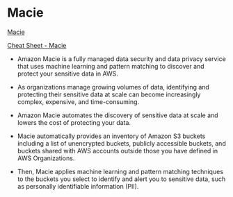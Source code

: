 # Macie

[Macie](https://aws.amazon.com/macie/)

[Cheat Sheet - Macie](https://tutorialsdojo.com/amazon-macie)

- Amazon Macie is a fully managed data security and data privacy service that uses machine learning and pattern matching to discover and protect your sensitive data in AWS.

- As organizations manage growing volumes of data, identifying and protecting their sensitive data at scale can become increasingly complex, expensive, and time-consuming. 
- Amazon Macie automates the discovery of sensitive data at scale and lowers the cost of protecting your data. 
- Macie automatically provides an inventory of Amazon S3 buckets including a list of unencrypted buckets, publicly accessible buckets, and buckets shared with AWS accounts outside those you have defined in AWS Organizations. 
- Then, Macie applies machine learning and pattern matching techniques to the buckets you select to identify and alert you to sensitive data, such as personally identifiable information (PII). 